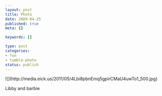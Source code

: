 ```yaml
--- 
layout: post
title: Photo
date: 2009-04-25
published: true
meta: {}

keywords: []

type: post
categories: 
- fun
- tumble-photo
status: publish
---
```

<div class="figure">            ![](http://media.eick.us/2011/05/4Lbi8pbnEmq5gpirCMaU4uwTo1_500.jpg)        </div>

Libby and barbie

